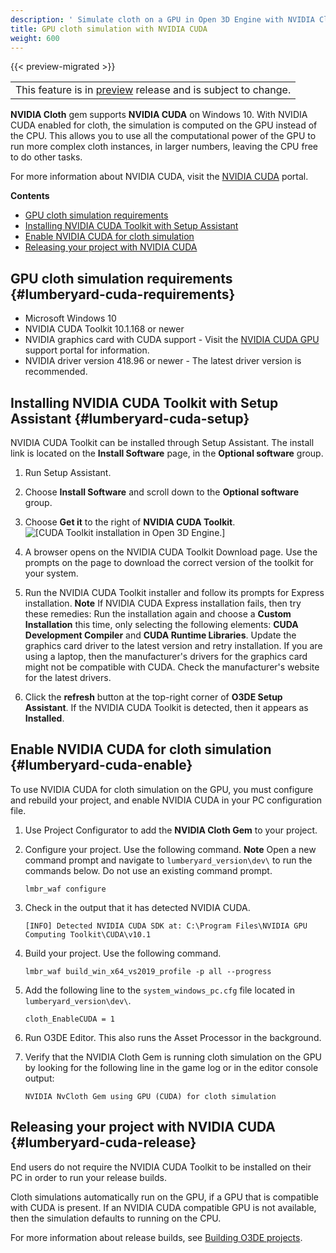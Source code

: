 ```yaml
---
description: ' Simulate cloth on a GPU in Open 3D Engine with NVIDIA Cloth and NVIDIA CUDA. '
title: GPU cloth simulation with NVIDIA CUDA
weight: 600
---
```


{{< preview-migrated >}}

|  |
| --- |
| This feature is in [preview](/docs/userguide/ly-glos-chap#preview) release and is subject to change\.  |

**NVIDIA Cloth** gem supports **NVIDIA CUDA** on Windows 10\. With NVIDIA CUDA enabled for cloth, the simulation is computed on the GPU instead of the CPU\. This allows you to use all the computational power of the GPU to run more complex cloth instances, in larger numbers, leaving the CPU free to do other tasks\.

For more information about NVIDIA CUDA, visit the [ NVIDIA CUDA](https://developer.nvidia.com/cuda-zone) portal\.

**Contents**
+ [GPU cloth simulation requirements](#lumberyard-cuda-requirements)
+ [Installing NVIDIA CUDA Toolkit with Setup Assistant](#lumberyard-cuda-setup)
+ [Enable NVIDIA CUDA for cloth simulation](#lumberyard-cuda-enable)
+ [Releasing your project with NVIDIA CUDA](#lumberyard-cuda-release)

## GPU cloth simulation requirements {#lumberyard-cuda-requirements}
+ Microsoft Windows 10
+ NVIDIA CUDA Toolkit 10\.1\.168 or newer
+ NVIDIA graphics card with CUDA support \- Visit the [ NVIDIA CUDA GPU](https://developer.nvidia.com/cuda-gpus) support portal for information\.
+ NVIDIA driver version 418\.96 or newer \- The latest driver version is recommended\.

## Installing NVIDIA CUDA Toolkit with Setup Assistant {#lumberyard-cuda-setup}

NVIDIA CUDA Toolkit can be installed through Setup Assistant\. The install link is located on the **Install Software** page, in the **Optional software** group\.

1. Run Setup Assistant\.

1. Choose **Install Software** and scroll down to the **Optional software** group\.

1. Choose **Get it** to the right of **NVIDIA CUDA Toolkit**\.
![\[CUDA Toolkit installation in Open 3D Engine.\]](/images/user-guide/physx/cloth/ui-cloth-cuda-toolkit-1.25.png)

1. A browser opens on the NVIDIA CUDA Toolkit Download page\. Use the prompts on the page to download the correct version of the toolkit for your system\.

1. Run the NVIDIA CUDA Toolkit installer and follow its prompts for Express installation\.
**Note**
If NVIDIA CUDA Express installation fails, then try these remedies:
Run the installation again and choose a **Custom Installation** this time, only selecting the following elements: **CUDA Development Compiler** and **CUDA Runtime Libraries**\.
Update the graphics card driver to the latest version and retry installation\.
If you are using a laptop, then the manufacturer's drivers for the graphics card might not be compatible with CUDA\. Check the manufacturer's website for the latest drivers\.

1. Click the **refresh** button at the top\-right corner of **O3DE Setup Assistant**\. If the NVIDIA CUDA Toolkit is detected, then it appears as **Installed**\.

## Enable NVIDIA CUDA for cloth simulation {#lumberyard-cuda-enable}

To use NVIDIA CUDA for cloth simulation on the GPU, you must configure and rebuild your project, and enable NVIDIA CUDA in your PC configuration file\.

1. Use Project Configurator to add the **NVIDIA Cloth Gem** to your project\.

1. Configure your project\. Use the following command\.
**Note**
Open a new command prompt and navigate to `lumberyard_version\dev\` to run the commands below\. Do not use an existing command prompt\.

   ```
   lmbr_waf configure
   ```

1. Check in the output that it has detected NVIDIA CUDA\.

    ` [INFO] Detected NVIDIA CUDA SDK at: C:\Program Files\NVIDIA GPU Computing Toolkit\CUDA\v10.1 `

1. Build your project\. Use the following command\.

   ```
   lmbr_waf build_win_x64_vs2019_profile -p all --progress
   ```

1. Add the following line to the `system_windows_pc.cfg` file located in `lumberyard_version\dev\`\.

    `cloth_EnableCUDA = 1`

1. Run O3DE Editor\. This also runs the Asset Processor in the background\.

1. Verify that the NVIDIA Cloth Gem is running cloth simulation on the GPU by looking for the following line in the game log or in the editor console output:

    `NVIDIA NvCloth Gem using GPU (CUDA) for cloth simulation`

## Releasing your project with NVIDIA CUDA {#lumberyard-cuda-release}

End users do not require the NVIDIA CUDA Toolkit to be installed on their PC in order to run your release builds\.

Cloth simulations automatically run on the GPU, if a GPU that is compatible with CUDA is present\. If an NVIDIA CUDA compatible GPU is not available, then the simulation defaults to running on the CPU\.

For more information about release builds, see [Building O3DE projects](/docs/userguide/game-build-intro.md)\.